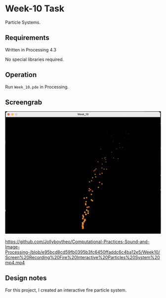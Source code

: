 # Week-10 Task

Particle Systems.

## Requirements

Written in Processing 4.3

No special libraries required.

## Operation

Run `Week_10.pde` in Processing. 

## Screengrab


![image alt](https://github.com/Jollyboytheo/Computational-Practices-Sound-and-Image-Processing-/blob/a5c3d9473c2de08c2bdcdfa6bf0c7199daccc85a/Week10/Screenshot%20Interactive%20Fire%20Particle%20Sysytem%20.png)

https://github.com/Jollyboytheo/Computational-Practices-Sound-and-Image-Processing-/blob/e95bcd8cd59fb0395b3fc6450ffaddc6c4ba12e5/Week10/Screen%20Recording%20Fire%20Interactive%20Particles%20System%20mp4.mp4

## Design notes

For this project, I created an interactive fire particle system. 
